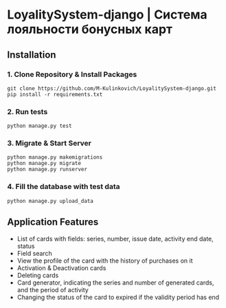 # LoyalitySystem-django | Система лояльности бонусных карт

## Installation

### 1. Сlone Repository & Install Packages
```
git clone https://github.com/M-Kulinkovich/LoyalitySystem-django.git
pip install -r requirements.txt
```
### 2. Run tests
```
python manage.py test
```
### 3. Migrate & Start Server
```
python manage.py makemigrations
python manage.py migrate
python manage.py runserver
```
### 4. Fill the database with test data
```
python manage.py upload_data
```

## Application Features
* List of cards with fields: series, number, issue date, activity end date, status
* Field search
* View the profile of the card with the history of purchases on it
* Activation & Deactivation cards
* Deleting cards
* Card generator, indicating the series and number of generated cards, and the period of activity
* Changing the status of the card to expired if the validity period has end
